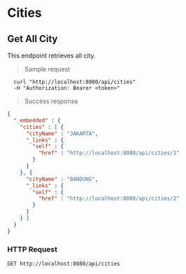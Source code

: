 # Cities

## Get All City
This endpoint retrieves all city.

> Sample request

```shell
  curl "http://localhost:8080/api/cities"
  -H "Authorization: Bearer <token>"
```

> Success response

```json
{
  "_embedded" : {
    "cities" : [ {
      "cityName" : "JAKARTA",
      "_links" : {
        "self" : {
          "href" : "http://localhost:8080/api/cities/1"
        }
      }
    }, {
      "cityName" : "BANDUNG",
      "_links" : {
        "self" : {
          "href" : "http://localhost:8080/api/cities/2"
        }
      }
    } ]
  }
}
```

### HTTP Request

`GET http://localhost:8080/api/cities`

